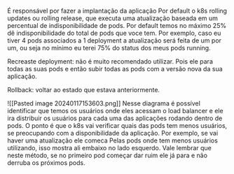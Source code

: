 É responsável por fazer a implantação da aplicação 
Por default o k8s rolling updates ou rolling release, que executa uma atualização baseada em um percentual de indisponibilidade de pods. Por default temos no máximo 25% dê indisponibilidade do total de pods que voce tem. Por exemplo, caso eu tiver 4 pods associados a 1 deployment a atualização será feita de um por um, ou seja no mínimo eu terei 75% do status dos meus pods running.

Recreaste deployment: não é muito recomendado utilizar. Pois ele para todas as suas pods e então subir todas as pods com a versão nova da sua aplicação. 

Rollback: voltar ao estado que estava anteriormente.

![[Pasted image 20240117153603.png]]
Nesse diagrama é possível identificar que temos os usuários onde eles acessam o load balancer e ele ira distribuir os usuários para cada uma das aplicações rodando dentro de pods. O ponto é que o k8s vai verificar quais das pods tem menos usuários, se preocupando com a disponibilidade da aplicação. Por exemplo, se vai haver uma atualização ele comeca Pelas pods onde tem menos usuários utilizando, isso mostra ali embaixo no lado esquerdo. Vale lembrar que neste método, se no primeiro pod começar dar ruim ele já para e não derruba os próximos pods.